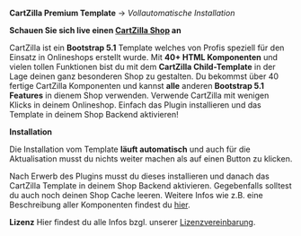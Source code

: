 **CartZilla Premium Template** -> _Vollautomatische Installation_

**Schauen Sie sich live einen [CartZilla Shop](https://strongboc.com/) an**

CartZilla ist ein **Bootstrap 5.1** Template welches von Profis speziell für den Einsatz in Onlineshops erstellt wurde. Mit **40+ HTML Komponenten** und vielen tollen Funktionen bist du mit dem **CartZilla Child-Template** in der Lage deinen ganz besonderen Shop zu gestalten.
Du bekommst über 40 fertige CartZilla Komponenten und kannst **alle** anderen **Bootstrap 5.1 Features** in dienem Shop verwenden.
Verwende CartZilla mit wenigen Klicks in deinem Onlineshop. Einfach das Plugin installieren und das Template in deinem Shop Backend aktivieren!

**Installation**

Die Installation vom Template **läuft automatisch** und auch für die Aktualisation musst du nichts weiter machen als auf einen Button zu klicken.

Nach Erwerb des Plugins musst du dieses installieren und danach das CartZilla Template in deinem Shop Backend aktivieren. Gegebenfalls solltest du auch noch deinen Shop Cache leeren.
Weitere Infos wie z.B. eine Beschreibung aller Komponenten findest du [hier](https://cartzilla.tnt-ai.com/components/license.html).

**Lizenz**
Hier findest du alle Infos bzgl. unserer [Lizenzvereinbarung](https://cartzilla.tnt-ai.com/components/license.html).
